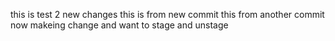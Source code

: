 this is test 2 new changes
this is from new commit 
this from another commit
now makeing change and want to stage and unstage